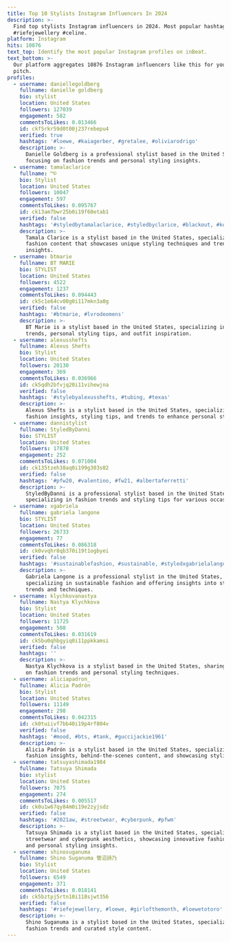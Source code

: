 ```yaml
---
title: Top 10 Stylists Instagram Influencers In 2024
description: >-
  Find top stylists Instagram influencers in 2024. Most popular hashtags: #loewe
  #riefejewellery #celine.
platform: Instagram
hits: 10876
text_top: Identify the most popular Instagram profiles on inBeat.
text_bottom: >-
  Our platform aggregates 10876 Instagram influencers like this for you to
  pitch.
profiles:
  - username: daniellegoldberg
    fullname: danielle goldberg
    bio: stylist
    location: United States
    followers: 127039
    engagement: 582
    commentsToLikes: 0.013466
    id: ckf5rkr59d0t00j237rebepu4
    verified: true
    hashtags: '#loewe, #kaiagerber, #gretalee, #oliviarodrigo'
    description: >-
      Danielle Goldberg is a professional stylist based in the United States,
      focusing on fashion trends and personal styling insights.
  - username: tamalaclarice
    fullname: ™️©️
    bio: Stylist
    location: United States
    followers: 10047
    engagement: 597
    commentsToLikes: 0.095767
    id: ck13am7bwr25b0i19f60etab1
    verified: false
    hashtags: '#styledbytamalaclarice, #styledbyclarice, #blackout, #kollinstudio'
    description: >-
      Tamala Clarice is a stylist based in the United States, specializing in
      fashion content that showcases unique styling techniques and trend
      insights.
  - username: btmarie
    fullname: BT MARIE
    bio: STYLIST
    location: United States
    followers: 4522
    engagement: 1237
    commentsToLikes: 0.094443
    id: ck5c1e64cv00g0i117mkn3a0g
    verified: false
    hashtags: '#btmarie, #lvrodeomens'
    description: >-
      BT Marie is a stylist based in the United States, specializing in fashion
      trends, personal styling tips, and outfit inspiration.
  - username: alexusshefts
    fullname: Alexus Shefts
    bio: Stylist
    location: United States
    followers: 20130
    engagement: 369
    commentsToLikes: 0.036966
    id: ck5qdh2bfvjq20i11vihewjna
    verified: false
    hashtags: '#stylebyalexusshefts, #tubing, #texas'
    description: >-
      Alexus Shefts is a stylist based in the United States, specializing in
      fashion insights, styling tips, and trends to enhance personal style.
  - username: dannistylist
    fullname: StyledByDanni
    bio: STYLIST
    location: United States
    followers: 17878
    engagement: 252
    commentsToLikes: 0.071004
    id: ck135tzeh38aq0i199g303s02
    verified: false
    hashtags: '#pfw20, #valentino, #fw21, #albertaferretti'
    description: >-
      StyledByDanni is a professional stylist based in the United States,
      specializing in fashion trends and styling tips for various occasions.
  - username: xgabriela
    fullname: gabriela langone
    bio: STYLIST
    location: United States
    followers: 26733
    engagement: 77
    commentsToLikes: 0.086318
    id: ck0vvqhr8qb370i19t1ogbyei
    verified: false
    hashtags: '#sustainablefashion, #sustainable, #styledxgabrielalangone, #kbhxgab'
    description: >-
      Gabriela Langone is a professional stylist in the United States,
      specializing in sustainable fashion and offering insights into styling
      trends and techniques.
  - username: klychkovanastya
    fullname: Nastya Klychkova
    bio: Stylist
    location: United States
    followers: 11725
    engagement: 508
    commentsToLikes: 0.031619
    id: ck5bu0qhbgyiq0i11ppkkamsi
    verified: false
    hashtags: ''
    description: >-
      Nastya Klychkova is a stylist based in the United States, sharing insights
      on fashion trends and personal styling techniques.
  - username: aliciapadron_
    fullname: Alicia Padrón
    bio: Stylist
    location: United States
    followers: 11149
    engagement: 298
    commentsToLikes: 0.042315
    id: ck0tuiivf7bb40i19p4rf804v
    verified: false
    hashtags: '#mood, #bts, #tank, #guccijackie1961'
    description: >-
      Alicia Padrón is a stylist based in the United States, specializing in
      fashion insights, behind-the-scenes content, and showcasing stylish looks.
  - username: tatsuyashimada1984
    fullname: Tatsuya Shimada
    bio: stylist
    location: United States
    followers: 7075
    engagement: 274
    commentsToLikes: 0.005517
    id: ck0u1w67qy84m0i19e2zyjsdz
    verified: false
    hashtags: '#2021aw, #streetwear, #cyberpunk, #pfwm'
    description: >-
      Tatsuya Shimada is a stylist based in the United States, specializing in
      streetwear and cyberpunk aesthetics, showcasing innovative fashion trends
      and personal styling insights.
  - username: shinosuganuma
    fullname: Shino Suganuma 管沼詩乃
    bio: Stylist
    location: United States
    followers: 6549
    engagement: 371
    commentsToLikes: 0.018141
    id: ck5bztpj5rtn10i118sjwt356
    verified: false
    hashtags: '#riefejewellery, #loewe, #girlofthemonth, #loewetotoro'
    description: >-
      Shino Suganuma is a stylist based in the United States, specializing in
      fashion trends and curated style content.
---
```


